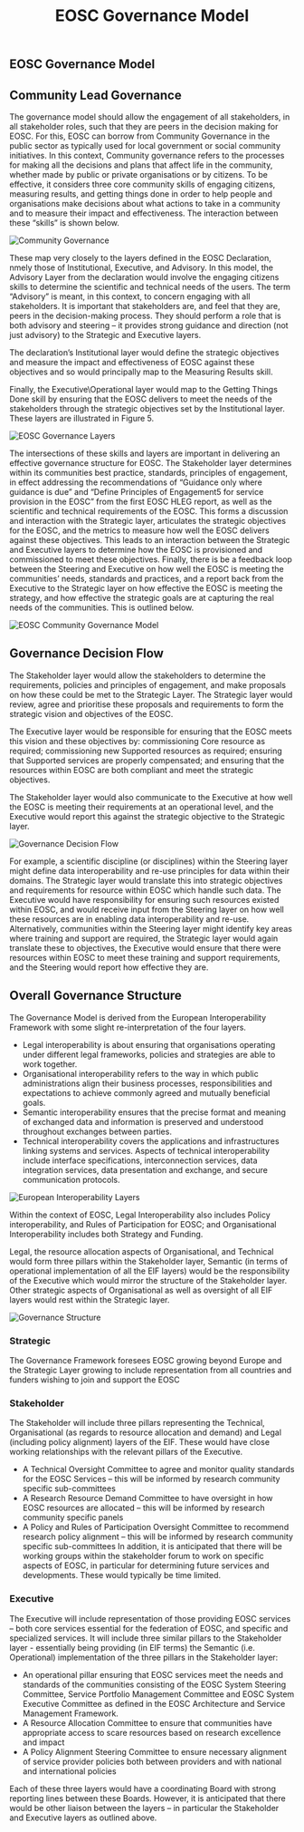 ﻿---
title: EOSC Governance Model
menu: Governance Model
weight: 4
---

EOSC Governance Model
---------------------

## Community Lead Governance

The governance model should allow the engagement of all stakeholders, in all stakeholder roles, such that they are peers in the decision making for EOSC. For this, EOSC can borrow from Community Governance in the public sector as typically used for local government or social community initiatives. In this context, Community governance refers to the processes for making all the decisions and plans that affect life in the community, whether made by public or private organisations or by citizens. To be effective, it considers three core community skills of engaging citizens, measuring results, and getting things done in order to help people and organisations make decisions about what actions to take in a community and to measure their impact and effectiveness.  The interaction between these “skills” is shown below. 

![Community Governance](assets/CommunityGovernance.png) 

These map very closely to the layers defined in the EOSC Declaration, nmely those of Institutional, Executive, and Advisory. In this model, the Advisory Layer from the declaration would involve the engaging citizens skills to determine the scientific and technical needs of the users. The term “Advisory” is meant, in this context, to concern engaging with all stakeholders. It is important that stakeholders are, and feel that they are, peers in the decision-making process. They should perform a role that is both advisory and steering – it provides strong guidance and direction (not just advisory) to the Strategic and Executive layers.  

The declaration’s Institutional layer would define the strategic objectives and measure the impact and effectiveness of EOSC against these objectives and so would principally map to the Measuring Results skill. 

Finally, the Executive\Operational layer would map to the Getting Things Done skill by ensuring that the EOSC delivers to meet the needs of the stakeholders through the strategic objectives set by the Institutional layer. These layers are illustrated in Figure 5.

![EOSC Governance Layers](assets/EOSCGovernanceLayers.png)

The intersections of these skills and layers are important in delivering an effective governance structure for EOSC. The Stakeholder layer determines within its communities best practice, standards, principles of engagement, in effect addressing the recommendations of “Guidance only where guidance is due” and “Define Principles of Engagement5 for service provision in the EOSC” from the first EOSC HLEG report, as well as the scientific and technical requirements of the EOSC. This forms a discussion and interaction with the Strategic layer, articulates the strategic objectives for the EOSC, and the metrics to measure how well the EOSC delivers against these objectives. This leads to an interaction between the Strategic and Executive layers to determine how the EOSC is provisioned and commissioned to meet these objectives. Finally, there is be a feedback loop between the Steering and Executive on how well the EOSC is meeting the communities’ needs, standards and practices, and a report back from the Executive to the Strategic layer on how effective the EOSC is meeting the strategy, and how effective the strategic goals are at capturing the real needs of the communities. This is outlined below.

![EOSC Community Governance Model](assets/EOSCCommunityGovernanceModel.png) 

## Governance Decision Flow

The Stakeholder layer would allow the stakeholders to determine the requirements, policies and principles of engagement, and make proposals on how these could be met to the Strategic Layer. The Strategic layer would review, agree and prioritise these proposals and requirements to form the strategic vision and objectives of the EOSC. 

The Executive layer would be responsible for ensuring that the EOSC meets this vision and these objectives by: commissioning Core resource as required; commissioning new Supported resources as required; ensuring that Supported services are properly compensated; and ensuring that the resources within EOSC are both compliant and meet the strategic objectives.

The Stakeholder layer would also communicate to the Executive at how well the EOSC is meeting their requirements at an operational level, and the Executive would report this against the strategic objective to the Strategic layer.

![Governance Decision Flow](assets/GovernanceDecisionFlow.png)
 
For example, a scientific discipline (or disciplines) within the Steering layer might define data interoperability and re-use principles for data within their domains. The Strategic layer would translate this into strategic objectives and requirements for resource within EOSC which handle such data. The Executive would have responsibility for ensuring such resources existed within EOSC, and would receive input from the Steering layer on how well these resources are in enabling data interoperability and re-use. Alternatively, communities within the Steering layer might identify key areas where training and support are required, the Strategic layer would again translate these to objectives, the Executive would ensure that there were resources within EOSC to meet these training and support requirements, and the Steering would report how effective they are.

## Overall Governance Structure

The Governance Model is derived from the European Interoperability Framework with some slight re-interpretation of the four layers.

* Legal interoperability is about ensuring that organisations operating under different legal frameworks, policies and strategies are able to work together.
* Organisational interoperability refers to the way in which public administrations align their business processes, responsibilities and expectations to achieve commonly agreed and mutually beneficial goals.
* Semantic interoperability ensures that the precise format and meaning of exchanged data and information is preserved and understood throughout exchanges between parties.
* Technical interoperability covers   the   applications   and   infrastructures   linking   systems   and   services.  Aspects of technical interoperability include interface specifications, interconnection services, data integration services, data presentation and exchange, and secure communication protocols.

![European Interoperability Layers](assets/EuropeanInteroperabilityLayers.png)

Within the context of EOSC, Legal Interoperability also includes Policy interoperability, and Rules of Participation for EOSC; and Organisational Interoperability includes both Strategy and Funding. 

Legal, the resource allocation aspects of Organisational, and Technical would form three pillars within the Stakeholder layer, Semantic (in terms of operational implementation of all the EIF layers) would be the responsibility of the Executive which would mirror the structure of the Stakeholder layer. Other strategic aspects of Organisational as well as oversight of all EIF layers would rest within the Strategic layer. 

![Governance Structure](assets/MasterView.png)

### Strategic
The Governance Framework foresees EOSC growing beyond Europe and the Strategic Layer growing to include representation from all countries and funders wishing to join and support the EOSC

### Stakeholder
The Stakeholder will include three pillars representing the Technical, Organisational (as regards to resource allocation and demand) and Legal (including policy alignment) layers of the EIF. These would have close working relationships with the relevant pillars of the Executive.
* A Technical Oversight Committee to agree and monitor quality standards for the EOSC Services – this will be informed by research community specific sub-committees
* A Research Resource Demand Committee to have oversight in how EOSC resources are allocated – this will be informed by research community specific panels
* A Policy and Rules of Participation Oversight Committee to recommend research policy alignment – this will be informed by research community specific sub-committees
In addition, it is anticipated that there will be working groups within the stakeholder forum to work on specific aspects of EOSC, in particular for determining future services and developments. These would typically be time limited.

### Executive
The Executive will include representation of those providing EOSC services – both core services essential for the federation of EOSC, and specific and specialized services. It will include three similar pillars to the Stakeholder layer - essentially being providing (in EIF terms) the Semantic (i.e. Operational) implementation of the three pillars in the Stakeholder layer: 
* An operational pillar ensuring that EOSC services meet the needs and standards of the communities consisting of the EOSC System Steering Committee, Service Portfolio Management Committee and EOSC System Executive Committee as defined in the EOSC Architecture and Service Management Framework.
* A Resource Allocation Committee to ensure that communities have appropriate access to scare resources based on research excellence and impact
* A Policy Alignment Steering Committee to ensure necessary alignment of service provider policies both between providers and with national and international policies



Each of these three layers would have a coordinating Board with strong reporting lines between these Boards. However, it is anticipated that there would be other liaison between the layers – in particular the Stakeholder and Executive layers as outlined above.
